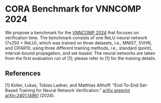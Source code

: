 # CORA Benchmark for VNNCOMP 2024

We propose a benchmark for the [VNNCOMP 2024](https://sites.google.com/view/vnn2024) that focuses on verification time.
The benchmark consists of one ReLU-neural network (7x250 + ReLU), which was trained on three datasets, i.e., MNIST, SVHN, and CIFAR10, using three different training methods, i.e., standard (point), interval-bound propagation, and set-based. The neural networks are taken from the first evaluation run of [1]; please refer to [1] for the training details.

## References
[1] Koller, Lukas, Tobias Ladner, and Matthias Althoff. "End-To-End Set-Based Training for Neural Network Verification." [arXiv preprint arXiv:2401.14961](https://arxiv.org/abs/2401.14961) (2024).

